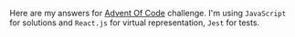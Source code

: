 Here are my answers for  [Advent Of Code](http://adventofcode.com/) challenge.
I'm using `JavaScript` for solutions and `React.js` for virtual representation, `Jest` for tests.
